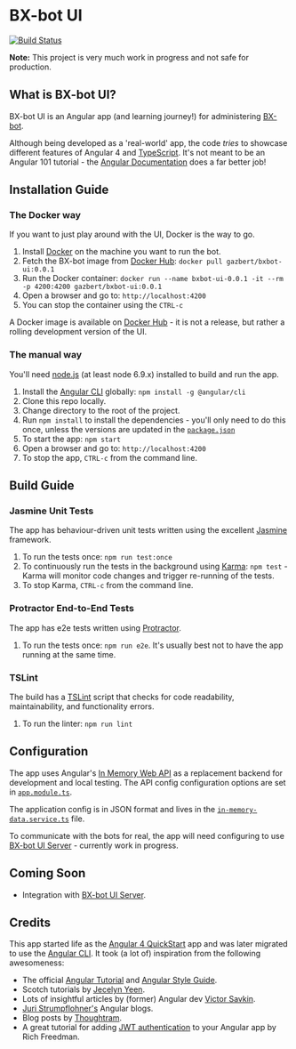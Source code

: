 # BX-bot UI

[![Build Status](https://travis-ci.org/gazbert/bxbot-ui.svg?branch=master)](https://travis-ci.org/gazbert/bxbot-ui)

**Note:** This project is very much work in progress and not safe for production.

## What is BX-bot UI?

BX-bot UI is an Angular app (and learning journey!) for administering [BX-bot](https://github.com/gazbert/bxbot).

Although being developed as a 'real-world' app, the code _tries_ to showcase different features of Angular 4 and 
[TypeScript](https://www.typescriptlang.org/). It's not meant to be an Angular 101 tutorial - the 
[Angular Documentation](https://angular.io/docs) does a far better job!

## Installation Guide

### The Docker way
If you want to just play around with the UI, Docker is the way to go.

1. Install [Docker](https://docs.docker.com/engine/installation/) on the machine you want to run the bot.
1. Fetch the BX-bot image from [Docker Hub](https://hub.docker.com/r/gazbert/bxbot-ui/): `docker pull gazbert/bxbot-ui:0.0.1`
1. Run the Docker container: `docker run --name bxbot-ui-0.0.1 -it --rm -p 4200:4200 gazbert/bxbot-ui:0.0.1`
1. Open a browser and go to: `http://localhost:4200`
1. You can stop the container using the `CTRL-c`
   
A Docker image is available on [Docker Hub](https://hub.docker.com/r/gazbert/bxbot-ui/tags/) - it is not a release, 
but rather a rolling development version of the UI.
  
### The manual way

You'll need [node.js](https://nodejs.org/en/download/) (at least node 6.9.x) installed to build and run the app.

1. Install the [Angular CLI](https://cli.angular.io/) globally: `npm install -g @angular/cli`
1. Clone this repo locally.
1. Change directory to the root of the project.
1. Run `npm install` to install the dependencies - you'll only need to do this once, unless the versions are updated in 
   the [`package.json`](./package.json)
1. To start the app: `npm start`
1. Open a browser and go to: `http://localhost:4200`
1. To stop the app, `CTRL-c` from the command line.

## Build Guide

### Jasmine Unit Tests

The app has behaviour-driven unit tests written using the excellent [Jasmine](https://jasmine.github.io/) framework. 

1. To run the tests once: `npm run test:once`
1. To continuously run the tests in the background using [Karma](https://karma-runner.github.io/1.0/index.html):
   `npm test` - Karma will monitor code changes and trigger re-running of the tests.
1. To stop Karma, `CTRL-c` from the command line.

### Protractor End-to-End Tests

The app has e2e tests written using [Protractor](http://www.protractortest.org).

1. To run the tests once: `npm run e2e`. It's usually best not to have the app running at the same time.

### TSLint 

The build has a [TSLint](https://palantir.github.io/tslint/) script that checks for code readability, maintainability, and
functionality errors.

1. To run the linter: `npm run lint`

## Configuration

The app uses Angular's [In Memory Web API](https://github.com/angular/in-memory-web-api) as a replacement
backend for development and local testing. The API config configuration options are set in [`app.module.ts`](/src/app/app.module.ts).

The application config is in JSON format and lives in the [`in-memory-data.service.ts`](/src/app/model/in-memory-data.service.ts) file.

To communicate with the bots for real, the app will need configuring to use 
[BX-bot UI Server](https://github.com/gazbert/bxbot-ui-server) - currently work in progress.

## Coming Soon
* Integration with [BX-bot UI Server](https://github.com/gazbert/bxbot-ui-server).

## Credits
This app started life as the [Angular 4 QuickStart](https://github.com/angular/quickstart) app and was later migrated to use 
the [Angular CLI](https://github.com/angular/angular-cli/wiki/stories-moving-into-the-cli). 
It took (a lot of) inspiration from the following awesomeness:

* The official [Angular Tutorial](https://angular.io/tutorial) and [Angular Style Guide](https://angular.io/docs/ts/latest/guide/style-guide.html).
* Scotch tutorials by [Jecelyn Yeen](https://pub.scotch.io/@jecelyn).
* Lots of insightful articles by (former) Angular dev [Victor Savkin](https://vsavkin.com/).
* [Juri Strumpflohner's](https://juristr.com/blog/collections/angular/) Angular blogs.
* Blog posts by [Thoughtram](http://blog.thoughtram.io/angular/2016/09/15/angular-2-final-is-out.html).
* A great tutorial for adding [JWT authentication](http://chariotsolutions.com/blog/post/angular-2-spring-boot-jwt-cors_part2/)
  to your Angular app by Rich Freedman.
